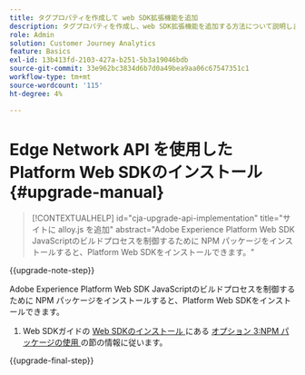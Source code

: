 ```yaml
---
title: タグプロパティを作成して web SDK拡張機能を追加
description: タグプロパティを作成し、web SDK拡張機能を追加する方法について説明します
role: Admin
solution: Customer Journey Analytics
feature: Basics
exl-id: 13b413fd-2103-427a-b251-5b3a19046bdb
source-git-commit: 33e962bc3834d6b7d0a49bea9aa06c67547351c1
workflow-type: tm+mt
source-wordcount: '115'
ht-degree: 4%

---
```


# Edge Network API を使用した Platform Web SDKのインストール {#upgrade-manual}

<!-- markdownlint-disable MD034 -->

>[!CONTEXTUALHELP]
>id="cja-upgrade-api-implementation"
>title="サイトに alloy.js を追加"
>abstract="Adobe Experience Platform Web SDK JavaScriptのビルドプロセスを制御するために NPM パッケージをインストールすると、Platform Web SDKをインストールできます。"

<!-- markdownlint-enable MD034 -->

{{upgrade-note-step}}

Adobe Experience Platform Web SDK JavaScriptのビルドプロセスを制御するために NPM パッケージをインストールすると、Platform Web SDKをインストールできます。

1. Web SDKガイドの [Web SDKのインストール ](https://experienceleague.adobe.com/en/docs/experience-platform/edge/fundamentals/installing-the-sdk) にある [ オプション 3:NPM パッケージの使用 ](https://experienceleague.adobe.com/en/docs/experience-platform/edge/fundamentals/installing-the-sdk#option-3-using-the-npm-package) の節の情報に従います。

{{upgrade-final-step}}

